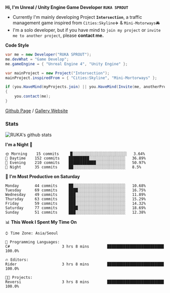 **Hi, I'm Unreal / Unity Engine Game Developer `RUKA SPROUT`**

- Currently I'm mainly developing Project **`Intersection`**, a traffic management game inspired from `Cities:Skyline`✈️ & `Mini-Motorways`🚘
- I'm a solo developer, but if you have mind to `join my project` or `invite me to another project`, please **contact me.**

**Code Style**

```csharp
var me = new Developer("RUKA SPROUT");
me.devWhat = "Game Develop";
me.gameEngine = { "Unreal Engine 4", "Unity Engine" };
```

```csharp
var mainProject = new Project("Intersection");
mainProject.inspiredFrom = { "Cities:Skyline", "Mini-Mortorways" };

if (you.HaveMind(myProjects.join) || you.HaveMind(Invite(me, anotherProject)))
{
    you.contact(me);
}
```

[Github Page](https://lutca1320.github.io/) / [Gallery Website](https://rukasp.xyz/)

### Stats

![RUKA's github stats](https://github-readme-stats.vercel.app/api?username=lutca1320&theme=dracula&show_icons=true&include_all_commits=true&count_private=true&hide=contribs,prs)

<!--START_SECTION:waka-->
**I'm a Night 🦉** 

```text
🌞 Morning    15 commits     █░░░░░░░░░░░░░░░░░░░░░░░░   3.64% 
🌆 Daytime    152 commits    █████████░░░░░░░░░░░░░░░░   36.89% 
🌃 Evening    210 commits    ████████████░░░░░░░░░░░░░   50.97% 
🌙 Night      35 commits     ██░░░░░░░░░░░░░░░░░░░░░░░   8.5%

```
📅 **I'm Most Productive on Saturday** 

```text
Monday       44 commits     ██░░░░░░░░░░░░░░░░░░░░░░░   10.68% 
Tuesday      69 commits     ████░░░░░░░░░░░░░░░░░░░░░   16.75% 
Wednesday    49 commits     ███░░░░░░░░░░░░░░░░░░░░░░   11.89% 
Thursday     63 commits     ███░░░░░░░░░░░░░░░░░░░░░░   15.29% 
Friday       59 commits     ███░░░░░░░░░░░░░░░░░░░░░░   14.32% 
Saturday     77 commits     ████░░░░░░░░░░░░░░░░░░░░░   18.69% 
Sunday       51 commits     ███░░░░░░░░░░░░░░░░░░░░░░   12.38%

```


📊 **This Week I Spent My Time On** 

```text
⌚︎ Time Zone: Asia/Seoul

💬 Programming Languages: 
C#                       3 hrs 8 mins        █████████████████████████   100.0%

🔥 Editors: 
Rider                    3 hrs 8 mins        █████████████████████████   100.0%

🐱‍💻 Projects: 
Reversi                  3 hrs 8 mins        █████████████████████████   100.0%

```


<!--END_SECTION:waka-->
